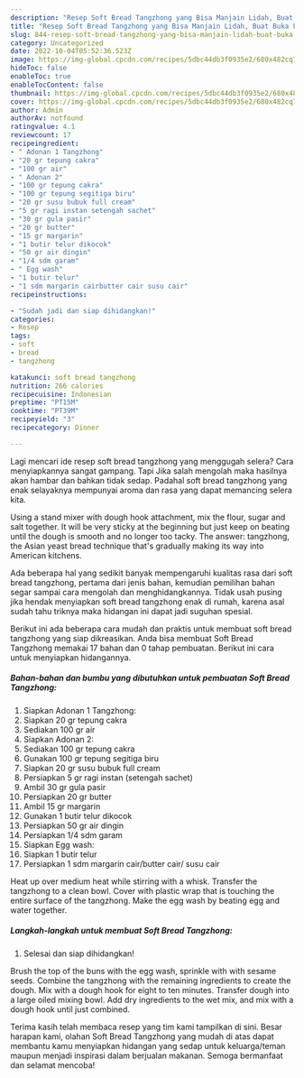 ```yaml
---
description: "Resep Soft Bread Tangzhong yang Bisa Manjain Lidah, Buat Buka Puasa Bikin Ngiler"
title: "Resep Soft Bread Tangzhong yang Bisa Manjain Lidah, Buat Buka Puasa Bikin Ngiler"
slug: 844-resep-soft-bread-tangzhong-yang-bisa-manjain-lidah-buat-buka-puasa-bikin-ngiler
category: Uncategorized
date: 2022-10-04T05:52:36.523Z
image: https://img-global.cpcdn.com/recipes/5dbc44db3f0935e2/680x482cq70/soft-bread-tangzhong-foto-resep-utama.jpg
hideToc: false
enableToc: true
enableTocContent: false
thumbnail: https://img-global.cpcdn.com/recipes/5dbc44db3f0935e2/680x482cq70/soft-bread-tangzhong-foto-resep-utama.jpg
cover: https://img-global.cpcdn.com/recipes/5dbc44db3f0935e2/680x482cq70/soft-bread-tangzhong-foto-resep-utama.jpg
author: Admin
authorAv: notfound
ratingvalue: 4.1
reviewcount: 17
recipeingredient:
- " Adonan 1 Tangzhong"
- "20 gr tepung cakra"
- "100 gr air"
- " Adonan 2"
- "100 gr tepung cakra"
- "100 gr tepung segitiga biru"
- "20 gr susu bubuk full cream"
- "5 gr ragi instan setengah sachet"
- "30 gr gula pasir"
- "20 gr butter"
- "15 gr margarin"
- "1 butir telur dikocok"
- "50 gr air dingin"
- "1/4 sdm garam"
- " Egg wash"
- "1 butir telur"
- "1 sdm margarin cairbutter cair susu cair"
recipeinstructions:

- "Sudah jadi dan siap dihidangkan!"
categories:
- Resep
tags:
- soft
- bread
- tangzhong

katakunci: soft bread tangzhong 
nutrition: 266 calories
recipecuisine: Indonesian
preptime: "PT15M"
cooktime: "PT39M"
recipeyield: "3"
recipecategory: Dinner

---
```



Lagi mencari ide resep soft bread tangzhong yang menggugah selera? Cara menyiapkannya sangat gampang. Tapi Jika salah mengolah maka hasilnya akan hambar dan bahkan tidak sedap. Padahal soft bread tangzhong yang enak selayaknya mempunyai aroma dan rasa yang dapat memancing selera kita.


Using a stand mixer with dough hook attachment, mix the flour, sugar and salt together. It will be very sticky at the beginning but just keep on beating until the dough is smooth and no longer too tacky. The answer: tangzhong, the Asian yeast bread technique that&#39;s gradually making its way into American kitchens.

Ada beberapa hal yang sedikit banyak mempengaruhi kualitas rasa dari soft bread tangzhong, pertama dari jenis bahan, kemudian pemilihan bahan segar sampai cara mengolah dan menghidangkannya. Tidak usah pusing jika hendak menyiapkan soft bread tangzhong enak di rumah, karena asal sudah tahu triknya maka hidangan ini dapat jadi suguhan spesial.


Berikut ini ada beberapa cara mudah dan praktis untuk membuat soft bread tangzhong yang siap dikreasikan. Anda bisa membuat Soft Bread Tangzhong memakai 17 bahan dan 0 tahap pembuatan. Berikut ini cara untuk menyiapkan hidangannya.

<!--inarticleads1-->

##### Bahan-bahan dan bumbu yang dibutuhkan untuk pembuatan Soft Bread Tangzhong:

1. Siapkan  Adonan 1 Tangzhong:
1. Siapkan 20 gr tepung cakra
1. Sediakan 100 gr air
1. Siapkan  Adonan 2:
1. Sediakan 100 gr tepung cakra
1. Gunakan 100 gr tepung segitiga biru
1. Siapkan 20 gr susu bubuk full cream
1. Persiapkan 5 gr ragi instan (setengah sachet)
1. Ambil 30 gr gula pasir
1. Persiapkan 20 gr butter
1. Ambil 15 gr margarin
1. Gunakan 1 butir telur dikocok
1. Persiapkan 50 gr air dingin
1. Persiapkan 1/4 sdm garam
1. Siapkan  Egg wash:
1. Siapkan 1 butir telur
1. Persiapkan 1 sdm margarin cair/butter cair/ susu cair


Heat up over medium heat while stirring with a whisk. Transfer the tangzhong to a clean bowl. Cover with plastic wrap that is touching the entire surface of the tangzhong. Make the egg wash by beating egg and water together. 

<!--inarticleads2-->

##### Langkah-langkah untuk membuat Soft Bread Tangzhong:


1. Selesai dan siap dihidangkan!

Brush the top of the buns with the egg wash, sprinkle with with sesame seeds. Combine the tangzhong with the remaining ingredients to create the dough. Mix with a dough hook for eight to ten minutes. Transfer dough into a large oiled mixing bowl. Add dry ingredients to the wet mix, and mix with a dough hook until just combined. 

Terima kasih telah membaca resep yang tim kami tampilkan di sini. Besar harapan kami, olahan Soft Bread Tangzhong yang mudah di atas dapat membantu kamu menyiapkan hidangan yang sedap untuk keluarga/teman maupun menjadi inspirasi dalam berjualan makanan. Semoga bermanfaat dan selamat mencoba!
